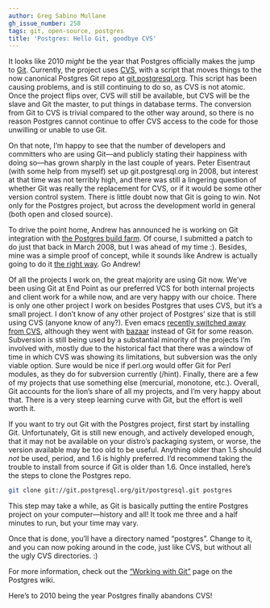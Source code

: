 ```yaml
---
author: Greg Sabino Mullane
gh_issue_number: 258
tags: git, open-source, postgres
title: 'Postgres: Hello Git, goodbye CVS'
---
```


It looks like 2010 *might* be the year that Postgres officially makes the jump to [Git](https://git-scm.com/). Currently, the project uses [CVS](https://www.nongnu.org/cvs/), with a script that moves things to the now canonical Postgres Git repo at [git.postgresql.org](https://git.postgresql.org/gitweb/). This script has been causing problems, and is still continuing to do so, as CVS is not atomic. Once the project flips over, CVS will still be available, but CVS will be the slave and Git the master, to put things in database terms. The conversion from Git to CVS is trivial compared to the other way around, so there is no reason Postgres cannot continue to offer CVS access to the code for those unwilling or unable to use Git.

On that note, I’m happy to see that the number of developers and committers who are using Git—​and publicly stating their happiness with doing so—​has grown sharply in the last couple of years. Peter Eisentraut (with some help from myself) set up git.postgresql.org in 2008, but interest at that time was not terribly high, and there was still a lingering question of whether Git was really the replacement for CVS, or if it would be some other version control system. There is little doubt now that Git is going to win. Not only for the Postgres project, but across the development world in general (both open and closed source).

To drive the point home, Andrew has announced he is working on Git integration with [the Postgres build farm](https://buildfarm.postgresql.org/). Of course, I submitted a patch to do just that back in March 2008, but I was ahead of my time :). Besides, mine was a simple proof of concept, while it sounds like Andrew is actually going to do it [the right way](https://web.archive.org/web/20100128034053/http://people.planetpostgresql.org/andrew/index.php?/archives/56-Back-to-the-buildfarm+git-future.html). Go Andrew!

Of all the projects I work on, the great majority are using Git now. We’ve been using Git at End Point as our preferred VCS for both internal projects and client work for a while now, and are very happy with our choice. There is only one other project I work on besides Postgres that uses CVS, but it’s a small project. I don’t know of any other project of Postgres’ size that is still using CVS (anyone know of any?). Even emacs [recently switched away from CVS](https://news.slashdot.org/story/09/12/28/0057231/GNU-Emacs-Switches-From-CVS-To-Bazaar), although they went with [bazaar](https://bazaar.canonical.com/en/) instead of Git for some reason. Subversion is still being used by a substantial minority of the projects I’m involved with, mostly due to the historical fact that there was a window of time in which CVS was showing its limitations, but subversion was the only viable option. Sure would be nice if perl.org would offer Git for Perl modules, as they do for subversion currently (/hint). Finally, there are a few of my projects that use something else (mercurial, monotone, etc.). Overall, Git accounts for the lion’s share of all my projects, and I’m very happy about that. There is a very steep learning curve with Git, but the effort is well worth it.

If you want to try out Git with the Postgres project, first start by installing Git. Unfortunately, Git is still new enough, and actively developed enough, that it may not be available on your distro’s packaging system, or worse, the version available may be too old to be useful. Anything older than 1.5 should *not* be used, period, and 1.6 is highly preferred. I’d recommend taking the trouble to install from source if Git is older than 1.6. Once installed, here’s the steps to clone the Postgres repo.

```bash
git clone git://git.postgresql.org/git/postgresql.git postgres
```

This step may take a while, as Git is basically putting the entire Postgres project on your computer—​history and all! It took me three and a half minutes to run, but your time may vary.

Once that is done, you’ll have a directory named “postgres”. Change to it, and you can now poking around in the code, just like CVS, but without all the ugly CVS directories. :)

For more information, check out the [“Working with Git”](https://wiki.postgresql.org/wiki/Working_with_Git) page on the Postgres wiki.

Here’s to 2010 being the year Postgres finally abandons CVS!
